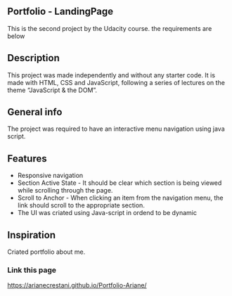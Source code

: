 
## Portfolio - LandingPage

This is the second project by the Udacity course. the requirements are below 

## Description
This project was made independently and without any starter code. It is made with HTML, CSS and JavaScript, following a series of lectures on the theme “JavaScript & the DOM”.

## General info
The project was required to have an interactive menu navigation using java script.

## Features 

* Responsive navigation
* Section Active State - It should be clear which section is being viewed while scrolling through the page.
* Scroll to Anchor - When clicking an item from the navigation menu, the link should scroll to the appropriate section.
* The UI was criated using Java-script in ordend to be dynamic 


## Inspiration
Criated portfolio about me. 

### Link this page
 https://arianecrestani.github.io/Portfolio-Ariane/
